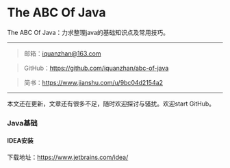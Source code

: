 # The ABC Of Java
The ABC Of Java：力求整理java的基础知识点及常用技巧。

----------------------------------------------------------

> 邮箱：iquanzhan@163.com

> GitHub：https://github.com/iquanzhan/abc-of-java

> 简书：https://www.jianshu.com/u/9bc04d2154a2

-------------------------------------------------------------------------------------------------

本文还在更新，文章还有很多不足，随时欢迎探讨与骚扰。欢迎start GitHub。

### Java基础

#### IDEA安装

下载地址：https://www.jetbrains.com/idea/

[01IDEA常用设置]: docs/01.md	"介绍使用IDEA的常用配置"



